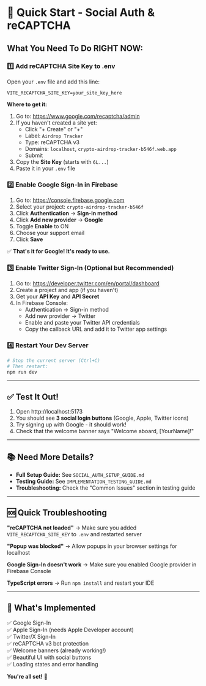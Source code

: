 # 🚀 Quick Start - Social Auth & reCAPTCHA

## What You Need To Do RIGHT NOW:

### 1️⃣ Add reCAPTCHA Site Key to .env

Open your `.env` file and add this line:

```env
VITE_RECAPTCHA_SITE_KEY=your_site_key_here
```

**Where to get it:**
1. Go to: https://www.google.com/recaptcha/admin
2. If you haven't created a site yet:
   - Click "+ Create" or "+"
   - Label: `Airdrop Tracker`
   - Type: reCAPTCHA v3
   - Domains: `localhost`, `crypto-airdrop-tracker-b546f.web.app`
   - Submit
3. Copy the **Site Key** (starts with `6L...`)
4. Paste it in your `.env` file

### 2️⃣ Enable Google Sign-In in Firebase

1. Go to: https://console.firebase.google.com
2. Select your project: `crypto-airdrop-tracker-b546f`
3. Click **Authentication** → **Sign-in method**
4. Click **Add new provider** → **Google**
5. Toggle **Enable** to ON
6. Choose your support email
7. Click **Save**

✅ **That's it for Google! It's ready to use.**

### 3️⃣ Enable Twitter Sign-In (Optional but Recommended)

1. Go to: https://developer.twitter.com/en/portal/dashboard
2. Create a project and app (if you haven't)
3. Get your **API Key** and **API Secret**
4. In Firebase Console:
   - Authentication → Sign-in method
   - Add new provider → Twitter
   - Enable and paste your Twitter API credentials
   - Copy the callback URL and add it to Twitter app settings

### 4️⃣ Restart Your Dev Server

```bash
# Stop the current server (Ctrl+C)
# Then restart:
npm run dev
```

---

## ✅ Test It Out!

1. Open http://localhost:5173
2. You should see **3 social login buttons** (Google, Apple, Twitter icons)
3. Try signing up with Google - it should work!
4. Check that the welcome banner says "Welcome aboard, [YourName]!"

---

## 📚 Need More Details?

- **Full Setup Guide:** See `SOCIAL_AUTH_SETUP_GUIDE.md`
- **Testing Guide:** See `IMPLEMENTATION_TESTING_GUIDE.md`
- **Troubleshooting:** Check the "Common Issues" section in testing guide

---

## 🆘 Quick Troubleshooting

**"reCAPTCHA not loaded"**
→ Make sure you added `VITE_RECAPTCHA_SITE_KEY` to `.env` and restarted server

**"Popup was blocked"**
→ Allow popups in your browser settings for localhost

**Google Sign-In doesn't work**
→ Make sure you enabled Google provider in Firebase Console

**TypeScript errors**
→ Run `npm install` and restart your IDE

---

## 🎯 What's Implemented

✅ Google Sign-In  
✅ Apple Sign-In (needs Apple Developer account)  
✅ Twitter/X Sign-In  
✅ reCAPTCHA v3 bot protection  
✅ Welcome banners (already working!)  
✅ Beautiful UI with social buttons  
✅ Loading states and error handling  

**You're all set!** 🎉
